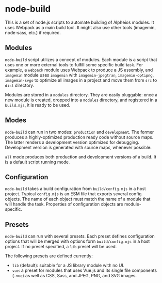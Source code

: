 # node-build

This is a set of node.js scripts to automate building of Alpheios modules. It uses Webpack as a main
build tool. It might also use other tools (imagemin, node-sass, etc.) if required.

## Modules
`node-build` script utilizes a concept of modules. Each module is a script that uses one or more external tools
to fulfill some specific build task. For example, a `webpack` module uses Webpack to produce a JS assembly,
and `imagemin` module uses `imagemin` with `imagemin-jpegtran`, `imagemin-optipng`, `imagemin-svgo` to
optimize all images in a project and move them from `src` to `dist` directory.

Modules are stored in a `modules` directory. They are easily pluggable: once a new module is created,
dropped into a `modules` directory, and registered in a `build.mjs`, it is ready to be used.

## Modes
`node-build` can run in two modes: `production` and `development`. The former produces a highly-optimized
production ready code without source maps. The latter renders a development version optimized for
debugging. Development version is generated with source maps, whenever possible.

`all` mode produces both production and development versions of a build. It is a default script running mode.

## Configuration
`node-build` takes a build configuration from `build/config.mjs` in a host project. Typical `config.mjs`
is an ESM file that exports several config objects. The name of each object must match the name of a 
module that will handle the task. Properties of configuration objects are module-specific.

## Presets
`node-build` can run with several presets. Each preset defines configuration options that will be merged
with options form `build/config.mjs` in a host project. If no preset specified, a `lib` preset will be
used.

The following presets are defined currently:
* `lib` (default): suitable for a JS library module with no UI.
* `vue`: a preset for modules that uses Vue.js and its single file components (`.vue`) as well as CSS,
Sass, and JPEG, PNG, and SVG images.
